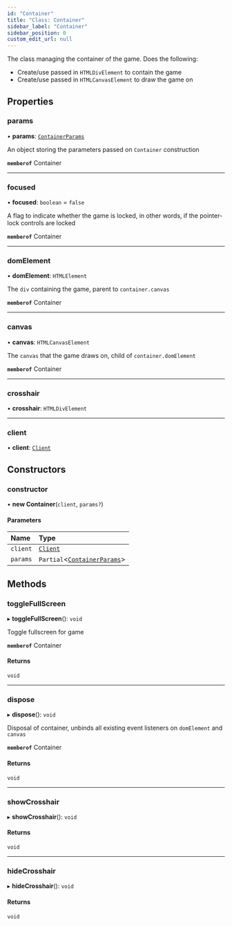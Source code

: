 ```yaml
---
id: "Container"
title: "Class: Container"
sidebar_label: "Container"
sidebar_position: 0
custom_edit_url: null
---
```


The class managing the container of the game. Does the following:
- Create/use passed in `HTMLDivElement` to contain the game
- Create/use passed in `HTMLCanvasElement` to draw the game on

## Properties

### params

• **params**: [`ContainerParams`](../modules.md#containerparams-36)

An object storing the parameters passed on `Container` construction

**`memberof`** Container

___

### focused

• **focused**: `boolean` = `false`

A flag to indicate whether the game is locked, in other words, if
the pointer-lock controls are locked

**`memberof`** Container

___

### domElement

• **domElement**: `HTMLElement`

The `div` containing the game, parent to `container.canvas`

**`memberof`** Container

___

### canvas

• **canvas**: `HTMLCanvasElement`

The `canvas` that the game draws on, child of `container.domElement`

**`memberof`** Container

___

### crosshair

• **crosshair**: `HTMLDivElement`

___

### client

• **client**: [`Client`](Client.md)

## Constructors

### constructor

• **new Container**(`client`, `params?`)

#### Parameters

| Name | Type |
| :------ | :------ |
| `client` | [`Client`](Client.md) |
| `params` | `Partial`<[`ContainerParams`](../modules.md#containerparams-36)\> |

## Methods

### toggleFullScreen

▸ **toggleFullScreen**(): `void`

Toggle fullscreen for game

**`memberof`** Container

#### Returns

`void`

___

### dispose

▸ **dispose**(): `void`

Disposal of container, unbinds all existing event listeners
on `domElement` and `canvas`

**`memberof`** Container

#### Returns

`void`

___

### showCrosshair

▸ **showCrosshair**(): `void`

#### Returns

`void`

___

### hideCrosshair

▸ **hideCrosshair**(): `void`

#### Returns

`void`
